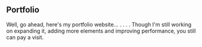 ## Portfolio
Well, go ahead, here's my portfolio website...
.
.
.
.
Though I'm still working on expanding it, adding more elements and improving performance, you still can pay a visit.




